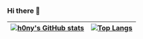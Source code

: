### Hi there 👋

| [![h0ny's GitHub stats](https://github-readme-stats.vercel.app/api?username=h0ny&theme=synthwave&show_icons=true&hide_border=true&count_private=true&bg_color=00000000)](https://github.com/h0ny) | [![Top Langs](https://github-readme-stats.vercel.app/api/top-langs/?username=h0ny&theme=synthwave&hide_border=true&hide=css,javascript,html&layout=donut&hide_title=true&bg_color=00000000)](https://github.com/h0ny) |
| ------------------------------------------------------------------------------------------------------------------------------------------------------------------------------------------------- | --------------------------------------------------------------------------------------------------------------------------------------------------------------------------------------------------------------------- |

<!--
<p align="center">
    <img src="">
</p>

**h0ny/h0ny** is a ✨ _special_ ✨ repository because its `README.md` (this file) appears on your GitHub profile.

Here are some ideas to get you started:

- 🔭 I’m currently working on ...
- 🌱 I’m currently learning ...
- 👯 I’m looking to collaborate on ...
- 🤔 I’m looking for help with ...
- 💬 Ask me about ...
- 📫 How to reach me: ...
- 😄 Pronouns: ...
- ⚡ Fun fact: ...
-->
